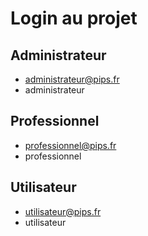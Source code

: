# Login au projet
## Administrateur
- administrateur@pips.fr
- administrateur
## Professionnel
- professionnel@pips.fr
- professionnel
## Utilisateur
- utilisateur@pips.fr
- utilisateur